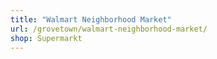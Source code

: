 ```yaml
---
title: "Walmart Neighborhood Market"
url: /grovetown/walmart-neighborhood-market/
shop: Supermarkt
---
```

